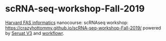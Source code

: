 # scRNA-seq-workshop-Fall-2019

[Harvard FAS informatics](https://informatics.fas.harvard.edu/) nanocourse: scRNAseq workshop: 
https://crazyhottommy.github.io/scRNA-seq-workshop-Fall-2019/
powered by [Seruat V3](https://satijalab.org/seurat/vignettes.html) and [workflowr](https://github.com/jdblischak/workflowr).
